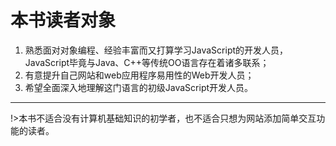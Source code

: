 # 本书读者对象
1. 熟悉面对对象编程、经验丰富而又打算学习JavaScript的开发人员，JavaScript毕竟与Java、C++等传统OO语言存在着诸多联系；
2. 有意提升自己网站和web应用程序易用性的Web开发人员；
3. 希望全面深入地理解这门语言的初级JavaScript开发人员。

---

!>本书不适合没有计算机基础知识的初学者，也不适合只想为网站添加简单交互功能的读者。
